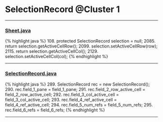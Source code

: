 # SelectionRecord @Cluster 1

***

### [Sheet.java](https://searchcode.com/codesearch/view/15642365/)
{% highlight java %}
108. protected SelectionRecord            selection         =     null;
2085.     return selection.getActiveCellRow();
2099.         selection.setActiveCellRow(row);
2115.     return selection.getActiveCellCol();
2129.         selection.setActiveCellCol(col);
{% endhighlight %}

***

### [SelectionRecord.java](https://searchcode.com/codesearch/view/15642427/)
{% highlight java %}
289. SelectionRecord rec = new SelectionRecord();
290. rec.field_1_pane = field_1_pane;
291. rec.field_2_row_active_cell = field_2_row_active_cell;
292. rec.field_3_col_active_cell = field_3_col_active_cell;
293. rec.field_4_ref_active_cell = field_4_ref_active_cell;
294. rec.field_5_num_refs = field_5_num_refs;
295. rec.field_6_refs = field_6_refs;
{% endhighlight %}

***


